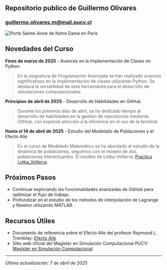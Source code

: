 ## Repositorio publico de Guillermo Olivares
### guillermo.olivares.m@mail.pucv.cl
![Porte Sainte-Anne de Notre Dame en París](https://upload.wikimedia.org/wikipedia/commons/1/1c/Penture.porte.Sainte.Anne.Notre.Dame.Paris.png)</div>

## Novedades del Curso

**Fines de marzo de 2025** - Avances en la Implementación de Clases en Python
> En la asignatura de Programación Avanzada se han realizado avances significativos en la implementación de clases utilizando Python. Se destaca la versatilidad de esta herramienta para el desarrollo de simulaciones computacionales.

**Principios de abril de 2025** - Desarrollo de Habilidades en GitHub
> Durante los primeros días de abril, se ha dedicado tiempo al desarrollo de habilidades en la gestión de repositorios mediante GitHub, con especial atención a la eficiencia en el uso de la terminal.

**Hasta el 14 de abril de 2025** - Estudio del Modelado de Poblaciones y el Efecto Alle
> En el curso de Modelado Matemático se ha abordado el estudio de la dinámica de poblaciones, seguimos con el modelo de dos poblaciones interactuantes. El
modelo de Lotka-Volterra: [Practica Lotka_Volterra]([https://raymondltremblay.github.io/Ecologia_de_Poblacion_Humacao/LECTURE5.html](http://matema.ujaen.es/jnavas/web_modelos/labiologia/practica5.pdf)).


## Próximos Pasos

* Continuar explorando las funcionalidades avanzadas de GitHub para optimizar el flujo de trabajo.
* Profundizar en el estudio de los métodos de interpolación de Lagrange y Newton utilizando MATLAB.

## Recursos Útiles

* Documento de referencia sobre el Efecto Alle del profesor Raymond L. Tremblay: [Efecto Alle](https://raymondltremblay.github.io/Ecologia_de_Poblacion_Humacao/LECTURE5.html)
* Sitio web oficial del Magíster en Simulación Computacional PUCV: [Magíster en Simulación Computacional](https://www.postgradospucv.cl/index.php/magister-en-simulacion-computacional/)

---

*Última actualización: 7 de abril de 2025*
